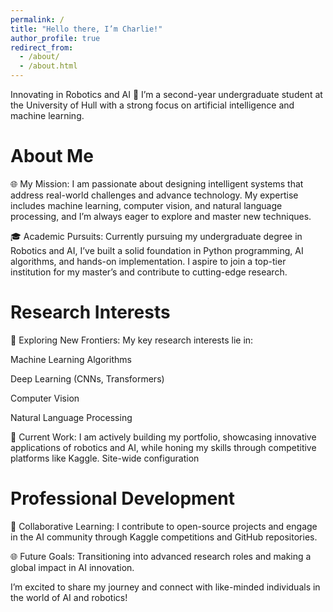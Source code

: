 ```yaml
---
permalink: /
title: "Hello there, I’m Charlie!"
author_profile: true
redirect_from: 
  - /about/
  - /about.html
---
```


Innovating in Robotics and AI 🤖 I’m a second-year undergraduate student at the University of Hull with a strong focus on artificial intelligence and machine learning.

About Me
=====

🌐 My Mission:
I am passionate about designing intelligent systems that address real-world challenges and advance technology. My expertise includes machine learning, computer vision, and natural language processing, and I’m always eager to explore and master new techniques.

🎓 Academic Pursuits:
Currently pursuing my undergraduate degree in Robotics and AI, I’ve built a solid foundation in Python programming, AI algorithms, and hands-on implementation. I aspire to join a top-tier institution for my master’s and contribute to cutting-edge research.

Research Interests
=====

🧬 Exploring New Frontiers: My key research interests lie in:

Machine Learning Algorithms

Deep Learning (CNNs, Transformers)

Computer Vision

Natural Language Processing

🔧 Current Work: I am actively building my portfolio, showcasing innovative applications of robotics and AI, while honing my skills through competitive platforms like Kaggle.
Site-wide configuration

Professional Development
=====
🎨 Collaborative Learning: I contribute to open-source projects and engage in the AI community through Kaggle competitions and GitHub repositories.

🌐 Future Goals: Transitioning into advanced research roles and making a global impact in AI innovation.


I’m excited to share my journey and connect with like-minded individuals in the world of AI and robotics!
